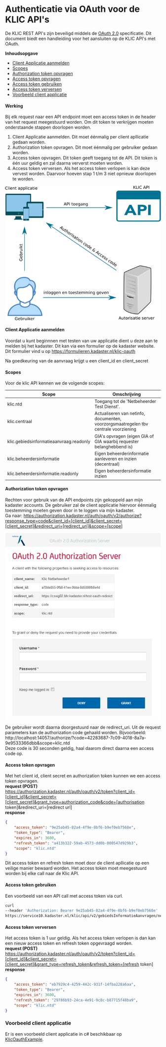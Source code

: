 # Authenticatie via OAuth voor de KLIC API's

De KLIC REST API's zijn beveiligd middels de [OAuth 2.0](https://oauth.net/2/) specificatie.
Dit document biedt een handleiding voor het aansluiten op de KLIC API's met OAuth.

**Inhoudsopgave**
- [Client Applicatie aanmelden](#client-applicatie-aanmelden)
- [Scopes](#scopes)
- [Authorization token opvragen](#authorization-token-opvragen)
- [Access token opvragen](#access-token-opvragen)
- [Access token gebruiken](#access-token-gebruiken)
- [Access token verversen](#access-token-verversen)
- [Voorbeeld client applicatie](#voorbeeld-client-applicatie)

#### Werking
Bij elk request naar een API endpoint moet een access token in de header van het request meegestuurd worden. Om dit token te verkrijgen moeten onderstaande stappen doorlopen worden.
 
1. Client Applicatie aanmelden. Dit moet éénmalig per client apllicatie gedaan worden.   
2. Authorization token opvragen. Dit moet éénmalig per gebruiker gedaan worden.
3. Access token opvragen. Dit token geeft toegang tot de API. Dit token is één uur geldig en zal daarna ververst moeten worden.  
4. Access token verversen. Als het access token verlopen is kan deze vervest worden. Daarvoor hoeven stap 1 t/m 3 niet opnieuw doorlopen te worden.
<img src="images/oauth_klic.png" />

#### Client Applicatie aanmelden

Voordat u kunt beginnnen met testen van uw applicatie dient u deze aan te melden bij het kadaster. Dit kan via een formulier op de kadaster website. Dit formulier vind u op https://formulieren.kadaster.nl/klic-oauth  

Na goedkeuring van de aanvraag krijgt u een client_id en client_secret

#### Scopes

Voor de klic API kennen we de volgende scopes:

|Scope                                  |Omschrijving	                                                                    |
|---------------------------------------|-----------------------------------------------------------------------------------|	
|klic.ntd                               |Toegang tot de 'Netbeheerder Test Dienst'.                                         |
|klic.centraal                          |Actualiseren van netinfo, documenten, voorzorgsmaatregelen tbv centrale voorziening|
|klic.gebiedsinformatieaanvraag.readonly|GIA's opvragen (eigen GIA of GIA waarbij requester belanghebbend is)	            |
|klic.beheerdersinformatie              |Eigen beheerderinformatie aanleveren en inzien (decentraal)	                    |
|klic.beheerdersinformatie.readonly     |Eigen beheerdersinformatie inzien	                                                |


#### Authorization token opvragen
Rechten voor gebruik van de API endpoints zijn gekoppeld aan mijn kadaster accounts. De gebruiker zal de client applicatie hiervoor éénmalig toestemming moeten geven door in te loggen via mijn kadaster.  
Ga naar: https://authorization.kadaster.nl/auth/oauth/v2/authorize?response_type=code&client_id=[client_id]&client_secret=[client_secret]&redirect_uri=[redirect_uri]&scope=[scope]  

<img src="images/login.png" />

De gebruiker wordt daarna doorgestuurd naar de redirect_uri. Uit de request parameters kan de authorization code gehaald worden.
Bijvoorbeeld:    
http://localhost:14057/authorize/?code=42283687-7c09-4018-8a7a-9e9533366dbb&scope=klic.ntd  
Deze code is 30 seconden geldig, haal daarom direct daarna een access code op.  

#### Access token opvragen

Met het client id, client secret en authorization token kunnen we een access token opvragen.  
**request (POST)**    
https://authorization.kadaster.nl/auth/oauth/v2/token?client_id=[client_id]&client_secret=[client_secret]&grant_type=authorization_code&code=[authorisation token]&redirect_uri=[redirect url]  
**response**  
```json
{
    "access_token": "9e25ab45-82a4-4f9e-8bf6-b9ef0eb7568e",
    "token_type": "Bearer",
    "expires_in": 3600,
    "refresh_token": "a413b322-59ab-4573-dd0b-000547d929b3",
    "scope": "klic.ntd"
}
```
Dit access token en refresh token moet door de client apllicatie op een veilige manier bewaard worden.
Het access token moet meegestuurd worden bij elke call naar de Klic API.   

#### Access token gebruiken
Een voorbeeld van een API call met access token via curl.
```sh
curl
--header 'Authorization: Bearer 9e25ab45-82a4-4f9e-8bf6-b9ef0eb7568e'
https://service10.kadaster.nl/klic/api/v2/gebiedsInformatieAanvragen/netbeheerder/?aanvraagSoort=graafmelding&biNotificatieStatus=open&limiet=50
```

#### Access token verversen
Het access token is 1 uur geldig. Als het access token verlopen is dan kan een nieuw access token en refresh token opgevraagd worden.  
**request (POST)**    
https://authorization.kadaster.nl/auth/oauth/v2/token?client_id=[client_id]&client_secret=[client_secret]&grant_type=refresh_token&refresh_token=[refresh token]  
**response**
```json
{
    "access_token": "eb7929c4-4259-442c-931f-14fba228a6aa",
    "token_type": "Bearer",
    "expires_in": 3600,
    "refresh_token": "29786b93-24ca-4e91-9c8c-b87715f48ba9",
    "scope": "klic.ntd"
}
```
### Voorbeeld client applicatie

Er is een voorbeeld client applicatie in c# beschikbaar op [KlicOauthExample](./Voorbeeldapllicatie_oauth.net/KlicOauthExample).



